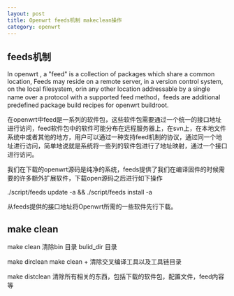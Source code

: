 ```yaml
---
layout: post
title: Openwrt feeds机制 makeclean操作
category: openwrt
---
```


## feeds机制

In openwrt , a "feed" is a collection of packages which share a common location, Feeds may reside on a remote server, in a version control system, on the local filesystem, orin any other location addressable by a single name over a protocol with a supported feed method，feeds are additional predefined package build recipes for openwrt buildroot.

在openwrt中feed是一系列的软件包，这些软件包需要通过一个统一的接口地址进行访问，feed软件包中的软件可能分布在远程服务器上，在svn上，在本地文件系统中或者其他的地方，用户可以通过一种支持feed机制的协议，通过同一个地址进行访问，简单地说就是系统将一些列的软件包进行了地址映射，通过一个接口进行访问。

我们在下载的openwrt源码是纯净的系统，feeds提供了我们在编译固件的时候需要的许多额外扩展软件，下载open源码之后进行如下操作

./script/feeds update -a && ./script/feeds install -a

从feeds提供的接口地址将Openwrt所需的一些软件先行下载。

## make clean 

make clean
清除bin 目录 bulid_dir 目录

make dirclean
make clean + 清除交叉编译工具以及工具链目录 

make distclean
清除所有相关的东西，包括下载的软件包，配置文件，feed内容等
